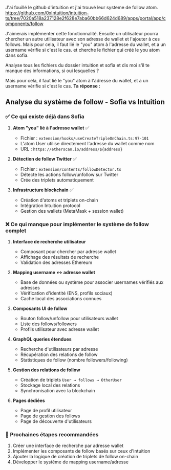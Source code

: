 J'ai fouillé le github d'intuition et j'ai trouvé leur systeme de follow atom. 
https://github.com/0xIntuition/intuition-ts/tree/7020a518a237128e2f628e7aba60bb66d624d689/apps/portal/app/components/follow

J'aimerais implémenter cette fonctionnalité. 
Ensuite un utilisateur pourra chercher un autre utilisateur avec son adresse de wallet et l'ajouter à ces follows. 
Mais pour cela, il faut lié le "you" atom à l'adresse du wallet, et a un username vérifie si c'est le cas. et cherche le fichier qui créé le you atom dans sofia. 

Analyse tous les fichiers du dossier intuition et sofia et dis moi s'il te manque des informations, si oui lesquelles ? 

Mais pour cela, il faut lié le "you" atom à l'adresse du wallet, et a un username vérifie si c'est le cas. 
**Ta réponse :**

## Analyse du système de follow - Sofia vs Intuition

### ✅ Ce qui existe déjà dans Sofia

1. **Atom "you" lié à l'adresse wallet** ✅
   - Fichier : `extension/hooks/useCreateTripleOnChain.ts:97-101`
   - L'atom User utilise directement l'adresse du wallet comme nom
   - URL : `https://etherscan.io/address/${address}`

2. **Détection de follow Twitter** ✅
   - Fichier : `extension/contents/followDetector.ts`
   - Détecte les actions follow/unfollow sur Twitter
   - Crée des triplets automatiquement

3. **Infrastructure blockchain** ✅
   - Création d'atoms et triplets on-chain
   - Intégration Intuition protocol
   - Gestion des wallets (MetaMask + session wallet)

### ❌ Ce qui manque pour implémenter le système de follow complet

1. **Interface de recherche utilisateur**
   - Composant pour chercher par adresse wallet
   - Affichage des résultats de recherche
   - Validation des adresses Ethereum

2. **Mapping username ↔ adresse wallet**
   - Base de données ou système pour associer usernames vérifiés aux adresses
   - Vérification d'identité (ENS, profils sociaux)
   - Cache local des associations connues

3. **Composants UI de follow**
   - Bouton follow/unfollow pour utilisateurs wallet
   - Liste des follows/followers
   - Profils utilisateur avec adresse wallet

4. **GraphQL queries étendues**
   - Recherche d'utilisateurs par adresse
   - Récupération des relations de follow
   - Statistiques de follow (nombre followers/following)

5. **Gestion des relations de follow**
   - Création de triplets `User → follows → OtherUser`
   - Stockage local des relations
   - Synchronisation avec la blockchain

6. **Pages dédiées**
   - Page de profil utilisateur
   - Page de gestion des follows
   - Page de découverte d'utilisateurs

### 🎯 Prochaines étapes recommandées

1. Créer une interface de recherche par adresse wallet
2. Implémenter les composants de follow basés sur ceux d'Intuition
3. Ajouter la logique de création de triplets de follow on-chain
4. Développer le système de mapping username/adresse
